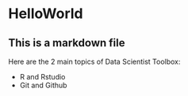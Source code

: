 HelloWorld
===================
## This is a markdown file
Here are the 2 main topics of Data Scientist Toolbox:
* R and Rstudio
* Git and Github
